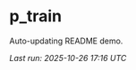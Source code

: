 # p_train

Auto-updating README demo.

<!--START_SECTION:status-->
_Last run: 2025-10-26 17:16 UTC_
<!--END_SECTION:status-->
















































































































































































































































































































































































































































































































































































































































































































































































































































































































































































































































































































































































































































































































































































































































































































































































